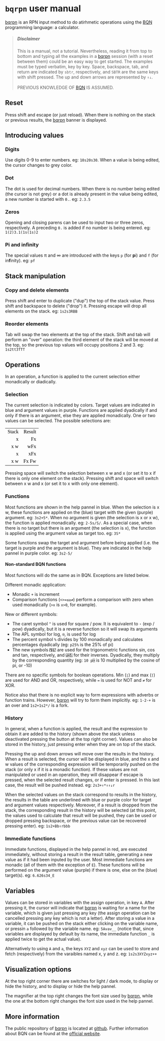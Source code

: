 # `bqrpn` user manual

[bqrpn](https://yiyus.info/bqrpn/) is an RPN input method to do atirhmetic operations using the [BQN](https://mlochbaum.github.io/BQN/) programming language: a calculator.

> ##### Disclaimer
>
> This is a manual, not a tutorial. Nevertheless, reading it from top to bottom and typing all the examples in a [bqrpn](https://yiyus.info/bqrpn/) session (with a reset between them) could be an easy way to get started. The examples must be typed verbatim, key by key. Space, backspace, tab, and return are indicated by `sbtr`, respectively, and `SBTR` are the same keys with shift pressed. The up and down arrows are represented by `↑↓`.
><br><br>
>PREVIOUS KNOWLEDGE OF [BQN](https://mlochbaum.github.io/BQN/) IS ASSUMED.

## Reset

Press shift and escape (or just reload). When there is nothing on the stack or previous results, the [bqrpn](https://yiyus.info/bqrpn/) banner is displayed.

## Introducing values

### Digits

Use digits 0-9 to enter numbers. eg: `10s20s30`. When a value is being edited, the cursor changes to grey color.

### Dot

The dot is used for decimal numbers. When there is no number being edited (the cursor is not grey) or a dot is already present in the value being edited, a new number is started with `0.`. eg: `2.3.5`

### Zeros

Opening and closing parens can be used to input two or three zeros, respectively. A preceding `0.` is added if no number is being entered. eg: `1(2)3.1(1s(1s)2`

### Pi and infinity

The special values π and ∞ are introduced with the keys `p` (for **p**i) and `f` (for in**f**inity). eg: `pf`

## Stack manipulation

### Copy and delete elements

Press shift and enter to duplicate ("dup") the top of the stack value. Press shift and backspace to delete ("drop") it. Pressing escape will drop all elements on the stack. eg: `1s2s3RBB`

### Reorder elements

Tab will swap the two elements at the top of the stack. Shift and tab will perform an "over" operation: the third element of the stack will be moved at the top, so the previous top values will occupy positions 2 and 3. eg: `1s2tt3TTT`

## Operations

In an operation, a function is applied to the current selection either monadically or diadically.

### Selection

The current selection is indicated by colors. Target values are indicated in blue and argument values in purple. Functions are applied dyadically if and only if there is an argument, else they are applied monadically. One or two values can be selected. The possible selections are:

<code><table id="stack" style="text-align: right; font-family: 'BQN386'; color: black;">
	<tr><td>Stack</td><td>Result</td></tr>
	<tr><td><span class="x">x</span></td><td>Fx</td></tr>
	<tr><td><span class="x">x</span> <span class="w">w</span></td><td>wFx</td></tr>
	<tr><td><span class="w">x</span></td><td>xFx</td></tr>
	<tr><td><span class="x">x</span> <span class="x">w</span></td><td>Fx Fw</td></tr>
</table></code>

Pressing space will switch the selection between <span class="x">x</span> <span class="w">w</span> and <span class="x">x</span> (or set it to <span class="x">x</span> if there is only one element on the stack). Pressing shift and space will switch between <span class="x">x</span> <span class="x">w</span> and <span class="w">x</span> (or set it to <span class="w">x</span> with only one element).

### Functions

Most functions are shown in the help pannel in blue. When the selection is <span class="x">x</span> <span class="w">w</span>, these functions are applied on the (blue) target with the given (purple) argument. eg: `3s2+5*`. When no argument is given (the selection is <span class="x">x</span> or <span class="x">x</span> <span class="x">w</span>), the function is applied monadically. eg: `2-5s/S/`. As a special case, when there is no target but there is an argument (the selection is <span class="w">x</span>), the function is applied using the argument value as target too. eg: `3S*`

Some functions swap the target and argument before being applied (i.e. the target is purple and the argument is blue). They are indicated in the help pannel in purple color. eg: `3s2-5/`

#### Non-standard BQN functions

Most functions will do the same as in BQN. Exceptions are listed below.

Different monadic application:

- Monadic `+` is increment
- Comparison functions (`<>=≤≥≠`) perform a comparison with zero when used monadically (`>x` is `x>0`, for example).

New or different symbols:

- The caret symbol `^` is used for square / pow. It is equivalent to `⋆` (exp / pow) dyadically, but it is a reverse function so it will swap its arguments
- The APL symbol for log, `⍟`, is used for log
- The percent symbol `%` divides by 100 monadically and calculates percentages dyadically (eg: `p25%` is the 25% of pi)
- The new symbols `⍓⍄⍁` are used for the trigonometric functions sin, cos and tan, respectively, and `⍌⍃⍂` for their inverses. Dyadically, they multiply by the corresponding quantity (eg: `10 p⍄` is 10 multiplied by the cosine of pi, or -10)

There are no specific symbols for boolean operations. Min (`⌊`) and max (`⌈`) are used for AND and OR, respectively, while `=` is used for NOT and `≠` for XOR.

Notice also that there is no explicit way to form expressions with adverbs or function trains. However, [bqrpn](https://yiyus.info/bqrpn/) will try to form them implicitly. eg: `1-2-+` is an over and `1s2+1s2*/` is a fork.

### History

In general, when a function is applied, the result and the expression to obtain it are added to the history (shown above the stack unless deactivated pressing the button at the top right corner). Values can also be stored in the history, just pressing enter when they are on top of the stack.

Pressing the up and down arrows will move over the results in the history. When a result is selected, the cursor will be displayed in blue, and the x and w values of the corresponding expression will be temporarily pushed on the stack (or only x if it is a monadic function). If these values are not manipulated or used in an operation, they will disappear if escape is pressed, when the selected result changes, or if enter is pressed. In this last case, the result will be pushed instead. eg: `2s3+↑*↑↑↓r`

When the selected values on the stack correspond to results in the history, the results in the table are underlined with blue or purple color for target and argument values respectively. Moreover, if a result is dropped from the stack, the corresponding result in the history will be selected (at this point, the values used to calculate that result will be pushed, they can be used or dropped pressing backspace, or the previous value can be recovered pressing enter). eg: `1s2+Bb↑rbbb`

### Immediate functions

Immediate functions, displayed in the help pannel in red, are executed immediately, without storing a result in the result table, generating a new value as if it had been inputed by the user. Most immediate functions are monadic (all of them with the exception of `E`). These functions will be performed on the argument value (purple) if there is one, else on the (blue) target(s). eg: `6.626s34_E`

## Variables

Values can be stored in variables with the assign operation, in key `A`. After pressing it, the cursor will indicate that [bqrpn](https://yiyus.info/bqrpn/) is waiting for a name for the variable, which is given just pressing any key (the assign operation can be cancelled pressing any key which is not a letter). After storing a value in a variable, it can be pushed on the stack either clicking on the variable name, or pressin `a` followed by the variable name. eg: `5Avav__` (notice that, since variables are displayed by default by its name, the immediate function `_` is applied twice to get the actual value).

Alternatively to using `A` and `a`, the keys `XYZ` and `xyz` can be used to store and fetch (respectively) from the varaibles named x, y and z. eg: `1s2s3XYZxyz++`

## Visualization options

At the top right corner there are switches for light / dark mode, to display or hide the history, and to display or hide the help pannel.

The magnifier at the top right changes the font size used by [bqrpn](https://yiyus.info/bqrpn/), while the one at the bottom right changes the font size used in the help pannel.

## More information

The public repository of [bqrpn](https://yiyus.info/bqrpn/) is located at [github](https://github.com/yiyus/bqrpn/). Further information about BQN can be found at the [official website](https://mlochbaum.github.io/BQN/).
